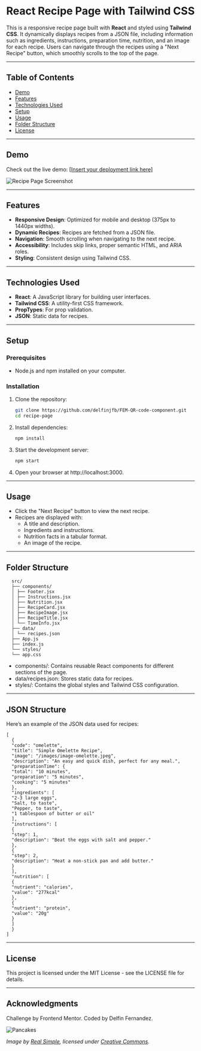 # React Recipe Page with Tailwind CSS

This is a responsive recipe page built with **React** and styled using **Tailwind CSS**. It dynamically displays recipes from a JSON file, including information such as ingredients, instructions, preparation time, nutrition, and an image for each recipe. Users can navigate through the recipes using a "Next Recipe" button, which smoothly scrolls to the top of the page.

---

## Table of Contents

- [Demo](#demo)
- [Features](#features)
- [Technologies Used](#technologies-used)
- [Setup](#setup)
- [Usage](#usage)
- [Folder Structure](#folder-structure)
- [License](#license)

---

## Demo

Check out the live demo: [\[Insert your deployment link here\]](https://recipe-page-react-tailwind-delfin.vercel.app/)

![Recipe Page Screenshot](https://recipe-page-react-tailwind-delfin.vercel.app/images/ReactRecipePageTailwind.png)

---

## Features

- **Responsive Design**: Optimized for mobile and desktop (375px to 1440px widths).
- **Dynamic Recipes**: Recipes are fetched from a JSON file.
- **Navigation**: Smooth scrolling when navigating to the next recipe.
- **Accessibility**: Includes skip links, proper semantic HTML, and ARIA roles.
- **Styling**: Consistent design using Tailwind CSS.

---

## Technologies Used

- **React**: A JavaScript library for building user interfaces.
- **Tailwind CSS**: A utility-first CSS framework.
- **PropTypes**: For prop validation.
- **JSON**: Static data for recipes.

---

## Setup

### Prerequisites

- Node.js and npm installed on your computer.

### Installation

1. Clone the repository:
   ```bash
   git clone https://github.com/delfinjfb/FEM-QR-code-component.git
   cd recipe-page
   ```
2. Install dependencies:
   ```bash
   npm install
   ```
3. Start the development server:
   ```bash
   npm start
   ```
4. Open your browser at http://localhost:3000.

---

## Usage

- Click the "Next Recipe" button to view the next recipe.
- Recipes are displayed with:
  - A title and description.
  - Ingredients and instructions.
  - Nutrition facts in a tabular format.
  - An image of the recipe.

---

## Folder Structure

```plaintext
  src/
  ├── components/
  │ ├── Footer.jsx
  │ ├── Instructions.jsx
  │ ├── Nutrition.jsx
  │ ├── RecipeCard.jsx
  │ ├── RecipeImage.jsx
  │ ├── RecipeTitle.jsx
  │ └── TimeInfo.jsx
  ├── data/
  │ └── recipes.json
  ├── App.js
  ├── index.js
  └── styles/
  └── app.css
```

- components/: Contains reusable React components for different sections of the page.
- data/recipes.json: Stores static data for recipes.
- styles/: Contains the global styles and Tailwind CSS configuration.

---

## JSON Structure

Here’s an example of the JSON data used for recipes:

```
[
  {
  "code": "omelette",
  "title": "Simple Omelette Recipe",
  "image": "/images/image-omelette.jpeg",
  "description": "An easy and quick dish, perfect for any meal.",
  "preparationTime": {
  "total": "10 minutes",
  "preparation": "5 minutes",
  "cooking": "5 minutes"
  },
  "ingredients": [
  "2-3 large eggs",
  "Salt, to taste",
  "Pepper, to taste",
  "1 tablespoon of butter or oil"
  ],
  "instructions": [
  {
  "step": 1,
  "description": "Beat the eggs with salt and pepper."
  },
  {
  "step": 2,
  "description": "Heat a non-stick pan and add butter."
  }
  ],
  "nutrition": [
  {
  "nutrient": "calories",
  "value": "277kcal"
  },
  {
  "nutrient": "protein",
  "value": "20g"
  }
  ]
  }
]
```

---

## License

This project is licensed under the MIT License - see the LICENSE file for details.

---

## Acknowledgments

Challenge by Frontend Mentor.
Coded by Delfin Fernandez.

![Pancakes](https://www.realsimple.com/thmb/pancake-image-url.jpg)

_Image by [Real Simple](<https://www.realsimple.com/thmb/u0FflZ0sazXanhitWueM3LaXkaw=/750x0/filters:no_upscale():max_bytes(150000):strip_icc():format(webp)/how-to-make-pancakes-step-by-step-bf45f02d4b3c4392bddf92e05c9e17eb.jpg>), licensed under [Creative Commons](https://creativecommons.org/licenses/)._
